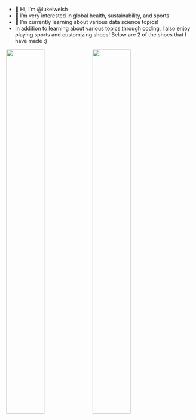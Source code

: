 - 👋 Hi, I’m @lukelwelsh
- 👀 I’m very interested in global health, sustainability, and sports.
- 🌱 I’m currently learning about various data science topics!
- In addition to learning about various topics through coding, I also enjoy playing sports and customizing shoes! Below are 2 of the shoes that I have made :)

<img src="https://user-images.githubusercontent.com/99223887/188251201-54b4417d-73e0-4efc-baa2-d925889a76a1.jpg" width = 45% height=50%> <img src="https://user-images.githubusercontent.com/99223887/188188293-501480dd-f166-4d2e-a28f-27eb765b32d6.jpg" width = 45% height=50%>




<!---
lukelwelsh/lukelwelsh is a ✨ special ✨ repository because its `README.md` (this file) appears on your GitHub profile.
You can click the Preview link to take a look at your changes.
--->
